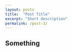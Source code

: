 ```yaml
---
layout: posts
title:  "Post Title"
excerpt: "Short description"
permalink: /post-3/
---
```


## Something
